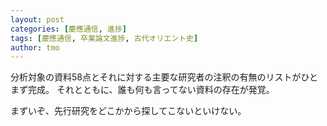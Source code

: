 ```yaml
---
layout: post
categories: [慶應通信, 進捗]
tags: [慶應通信, 卒業論文進捗, 古代オリエント史]
author: tmo
---
```

分析対象の資料58点とそれに対する主要な研究者の注釈の有無のリストがひとまず完成。
それとともに、誰も何も言ってない資料の存在が発覚。

まずいぞ、先行研究をどこかから探してこないといけない。
